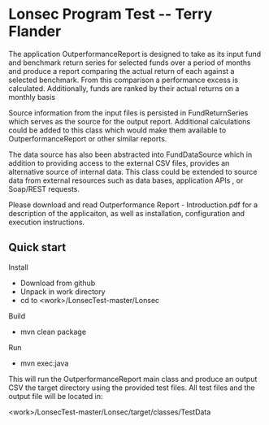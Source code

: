 # Lonsec Program Test -- Terry Flander

The application OutperformanceReport is designed to take as its input fund and benchmark return series for selected funds over a period of months and produce a report comparing the actual return of each against a selected benchmark. From this comparison a performance excess is calculated. Additionally, funds are ranked by their actual returns on a monthly basis

Source information from the input files is persisted in FundReturnSeries which serves as the source for the output report. Additional calculations could be added to this class which would make them available to OutperformanceReport or other similar reports.

The data source has also been abstracted into FundDataSource which in addition to providing access to the external CSV files, provides an alternative source of internal data. This class could be extended to source data from external resources such as data bases, application APIs , or Soap/REST requests.

Please download and read Outperformance Report - Introduction.pdf for a description of the applicaiton, as well as installation, configuration and execution instructions.

## Quick start
Install
* Download from github
* Unpack in work directory
* cd to &lt;work&gt;/LonsecTest-master/Lonsec

Build
* mvn clean package

Run
* mvn exec:java

This will run the OutperformanceReport main class and produce an output CSV the target directory using the provided test files. All test files and the output file will be located in:

&lt;work&gt;/LonsecTest-master/Lonsec/target/classes/TestData

